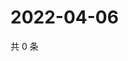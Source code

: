 # 2022-04-06

共 0 条

<!-- BEGIN WEIBO -->
<!-- 最后更新时间 Wed Apr 06 2022 20:33:35 GMT+0800 (China Standard Time) -->

<!-- END WEIBO -->
